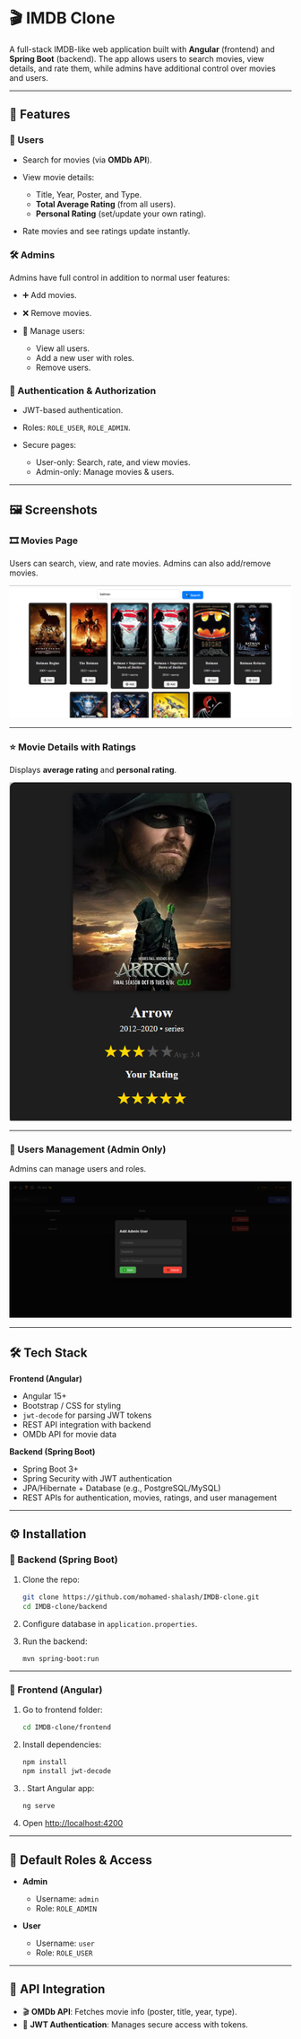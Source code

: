 # 🎬 IMDB Clone

A full-stack IMDB-like web application built with **Angular** (frontend) and **Spring Boot** (backend).
The app allows users to search movies, view details, and rate them, while admins have additional control over movies and users.

---

## 🚀 Features

### 👥 Users

* Search for movies (via **OMDb API**).
* View movie details:

  * Title, Year, Poster, and Type.
  * **Total Average Rating** (from all users).
  * **Personal Rating** (set/update your own rating).
* Rate movies and see ratings update instantly.

### 🛠️ Admins

Admins have full control in addition to normal user features:

* ➕ Add movies.
* ❌ Remove movies.
* 👤 Manage users:

  * View all users.
  * Add a new user with roles.
  * Remove users.

### 🔐 Authentication & Authorization

* JWT-based authentication.
* Roles: `ROLE_USER`, `ROLE_ADMIN`.
* Secure pages:

  * User-only: Search, rate, and view movies.
  * Admin-only: Manage movies & users.

---

## 🖼️ Screenshots

### 🎞️ Movies Page

Users can search, view, and rate movies.
Admins can also add/remove movies.

![Movies Page](./screenshots/movies.png)

---

### ⭐ Movie Details with Ratings

Displays **average rating** and **personal rating**.

![Movie Ratings](./screenshots/movie-details.png)

---

### 👤 Users Management (Admin Only)

Admins can manage users and roles.

![Users Page](./screenshots/users.png)

---

## 🛠️ Tech Stack

**Frontend (Angular)**

* Angular 15+
* Bootstrap / CSS for styling
* `jwt-decode` for parsing JWT tokens
* REST API integration with backend
* OMDb API for movie data

**Backend (Spring Boot)**

* Spring Boot 3+
* Spring Security with JWT authentication
* JPA/Hibernate + Database (e.g., PostgreSQL/MySQL)
* REST APIs for authentication, movies, ratings, and user management

---

## ⚙️ Installation

### 📌 Backend (Spring Boot)

1. Clone the repo:

   ```bash
   git clone https://github.com/mohamed-shalash/IMDB-clone.git
   cd IMDB-clone/backend
   ```
2. Configure database in `application.properties`.
3. Run the backend:

   ```bash
   mvn spring-boot:run
   ```

---

### 📌 Frontend (Angular)

1. Go to frontend folder:

   ```bash
   cd IMDB-clone/frontend
   ```
2. Install dependencies:

   ```bash
   npm install
   npm install jwt-decode
   ```
3. . Start Angular app:

   ```bash
   ng serve
   ```
4. Open [http://localhost:4200](http://localhost:4200)

---

## 🔑 Default Roles & Access

* **Admin**

  * Username: `admin`
  * Role: `ROLE_ADMIN`
* **User**

  * Username: `user`
  * Role: `ROLE_USER`

---

## 📡 API Integration

* 🎬 **OMDb API**: Fetches movie info (poster, title, year, type).
* 🔐 **JWT Authentication**: Manages secure access with tokens.










